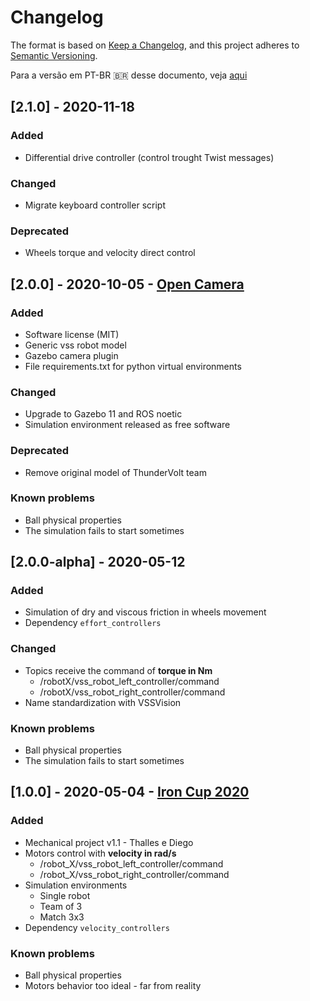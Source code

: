 # Changelog

The format is based on [Keep a Changelog](https://keepachangelog.com/en/1.0.0/),
and this project adheres to [Semantic Versioning](https://semver.org/spec/v2.0.0.html).

Para a versão em PT-BR 🇧🇷 desse documento, veja [aqui](./CHANGELOG.pt-br.md)

## [2.1.0] - 2020-11-18

### Added

- Differential drive controller (control trought Twist messages)

### Changed

- Migrate keyboard controller script

### Deprecated

- Wheels torque and velocity direct control

## [2.0.0] - 2020-10-05 - [Open Camera](https://github.com/ThundeRatz/vss_simulation/releases/tag/v2.0)

### Added

- Software license (MIT)
- Generic vss robot model
- Gazebo camera plugin
- File requirements.txt for python virtual environments

### Changed

- Upgrade to Gazebo 11 and ROS noetic
- Simulation environment released as free software

### Deprecated

- Remove original model of ThunderVolt team

### Known problems

- Ball physical properties
- The simulation fails to start sometimes

## [2.0.0-alpha] - 2020-05-12

### Added

- Simulation of dry and viscous friction in wheels movement
- Dependency ```effort_controllers```

### Changed

- Topics receive the command of **torque in Nm**
  - /robotX/vss_robot_left_controller/command
  - /robotX/vss_robot_right_controller/command
- Name standardization with VSSVision

### Known problems

- Ball physical properties
- The simulation fails to start sometimes

## [1.0.0] - 2020-05-04 - [Iron Cup 2020](https://github.com/ThundeRatz/vss_simulation/releases/tag/v1.0)

### Added

- Mechanical project v1.1 - Thalles e Diego
- Motors control with **velocity in rad/s**
  - /robot_X/vss_robot_left_controller/command
  - /robot_X/vss_robot_right_controller/command
- Simulation environments
  - Single robot
  - Team of 3
  - Match 3x3
- Dependency ```velocity_controllers```

### Known problems

- Ball physical properties
- Motors behavior too ideal - far from reality
